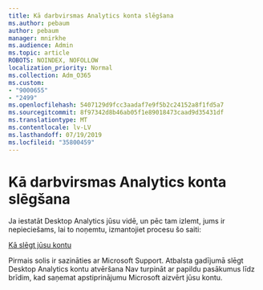 ```yaml
---
title: Kā darbvirsmas Analytics konta slēgšana
ms.author: pebaum
author: pebaum
manager: mnirkhe
ms.audience: Admin
ms.topic: article
ROBOTS: NOINDEX, NOFOLLOW
localization_priority: Normal
ms.collection: Adm_O365
ms.custom:
- "9000655"
- "2499"
ms.openlocfilehash: 5407129d9fcc3aadaf7e9f5b2c24152a8f1fd5a7
ms.sourcegitcommit: 8f97342d8b46ab05f1e89018473caad9d35431df
ms.translationtype: MT
ms.contentlocale: lv-LV
ms.lasthandoff: 07/19/2019
ms.locfileid: "35800459"
---
```

# <a name="how-to-close-your-desktop-analytics-account"></a>Kā darbvirsmas Analytics konta slēgšana

Ja iestatāt Desktop Analytics jūsu vidē, un pēc tam izlemt, jums ir nepieciešams, lai to noņemtu, izmantojiet procesu šo saiti:

[Kā slēgt jūsu kontu](https://docs.microsoft.com/sccm/desktop-analytics/account-close)

Pirmais solis ir sazināties ar Microsoft Support. Atbalsta gadījumā slēgt Desktop Analytics kontu atvēršana Nav turpināt ar papildu pasākumus līdz brīdim, kad saņemat apstiprinājumu Microsoft aizvērt jūsu kontu.
